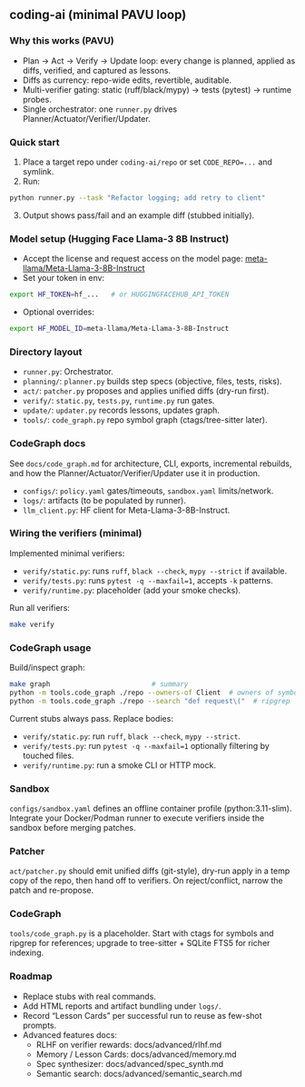 ## coding-ai (minimal PAVU loop)

### Why this works (PAVU)
- Plan → Act → Verify → Update loop: every change is planned, applied as diffs, verified, and captured as lessons.
- Diffs as currency: repo-wide edits, revertible, auditable.
- Multi-verifier gating: static (ruff/black/mypy) → tests (pytest) → runtime probes.
- Single orchestrator: one `runner.py` drives Planner/Actuator/Verifier/Updater.

### Quick start
1) Place a target repo under `coding-ai/repo` or set `CODE_REPO=...` and symlink.
2) Run:
```bash
python runner.py --task "Refactor logging; add retry to client"
```
3) Output shows pass/fail and an example diff (stubbed initially).

### Model setup (Hugging Face Llama-3 8B Instruct)
- Accept the license and request access on the model page: [meta-llama/Meta-Llama-3-8B-Instruct](https://huggingface.co/meta-llama/Meta-Llama-3-8B-Instruct)
- Set your token in env:
```bash
export HF_TOKEN=hf_...   # or HUGGINGFACEHUB_API_TOKEN
```
- Optional overrides:
```bash
export HF_MODEL_ID=meta-llama/Meta-Llama-3-8B-Instruct
```

### Directory layout
- `runner.py`: Orchestrator.
- `planning/`: `planner.py` builds step specs (objective, files, tests, risks).
- `act/`: `patcher.py` proposes and applies unified diffs (dry-run first).
- `verify/`: `static.py`, `tests.py`, `runtime.py` run gates.
- `update/`: `updater.py` records lessons, updates graph.
- `tools/`: `code_graph.py` repo symbol graph (ctags/tree-sitter later).
### CodeGraph docs
See `docs/code_graph.md` for architecture, CLI, exports, incremental rebuilds, and how the Planner/Actuator/Verifier/Updater use it in production.
- `configs/`: `policy.yaml` gates/timeouts, `sandbox.yaml` limits/network.
- `logs/`: artifacts (to be populated by runner).
 - `llm_client.py`: HF client for Meta-Llama-3-8B-Instruct.

### Wiring the verifiers (minimal)
Implemented minimal verifiers:
- `verify/static.py`: runs `ruff`, `black --check`, `mypy --strict` if available.
- `verify/tests.py`: runs `pytest -q --maxfail=1`, accepts `-k` patterns.
- `verify/runtime.py`: placeholder (add your smoke checks).

Run all verifiers:
```bash
make verify
```

### CodeGraph usage
Build/inspect graph:
```bash
make graph                         # summary
python -m tools.code_graph ./repo --owners-of Client  # owners of symbol
python -m tools.code_graph ./repo --search "def request\("  # ripgrep
```
Current stubs always pass. Replace bodies:
- `verify/static.py`: run `ruff`, `black --check`, `mypy --strict`.
- `verify/tests.py`: run `pytest -q --maxfail=1` optionally filtering by touched files.
- `verify/runtime.py`: run a smoke CLI or HTTP mock.

### Sandbox
`configs/sandbox.yaml` defines an offline container profile (python:3.11-slim). Integrate your Docker/Podman runner to execute verifiers inside the sandbox before merging patches.

### Patcher
`act/patcher.py` should emit unified diffs (git-style), dry-run apply in a temp copy of the repo, then hand off to verifiers. On reject/conflict, narrow the patch and re-propose.

### CodeGraph
`tools/code_graph.py` is a placeholder. Start with ctags for symbols and ripgrep for references; upgrade to tree-sitter + SQLite FTS5 for richer indexing.

### Roadmap
- Replace stubs with real commands.
- Add HTML reports and artifact bundling under `logs/`.
- Record “Lesson Cards” per successful run to reuse as few-shot prompts.
- Advanced features docs:
  - RLHF on verifier rewards: docs/advanced/rlhf.md
  - Memory / Lesson Cards: docs/advanced/memory.md
  - Spec synthesizer: docs/advanced/spec_synth.md
  - Semantic search: docs/advanced/semantic_search.md


